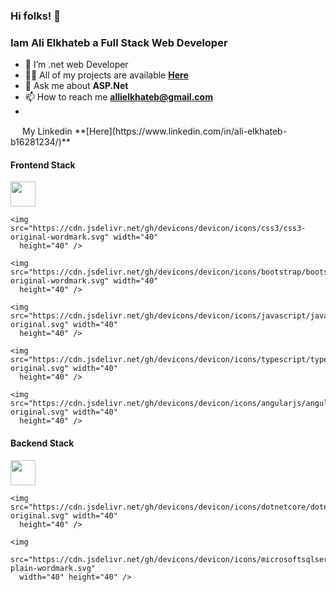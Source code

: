 <!-- ### Hi there 👋 -->
  ### Hi folks! 👋
  ### Iam Ali Elkhateb a Full Stack Web Developer

  - 🔭 I’m .net web Developer
  - 👨‍💻 All of my projects are available **[Here](https://github.com/AlliElkhateb?tab=repositories)**
  - 💬 Ask me about **ASP.Net**
  - 📫 How to reach me **allielkhateb@gmail.com**
  -
  <img src="https://cdn.jsdelivr.net/gh/devicons/devicon/icons/linkedin/linkedin-original.svg" width="15" height="15" />
  My Linkedin **[Here](https://www.linkedin.com/in/ali-elkhateb-b16281234/)**

  <h4>Frontend Stack</h4>
  <div>
    <img src="https://cdn.jsdelivr.net/gh/devicons/devicon/icons/html5/html5-original-wordmark.svg" width="40"
      height="40" />

    <img src="https://cdn.jsdelivr.net/gh/devicons/devicon/icons/css3/css3-original-wordmark.svg" width="40"
      height="40" />

    <img src="https://cdn.jsdelivr.net/gh/devicons/devicon/icons/bootstrap/bootstrap-original-wordmark.svg" width="40"
      height="40" />

    <img src="https://cdn.jsdelivr.net/gh/devicons/devicon/icons/javascript/javascript-original.svg" width="40"
      height="40" />

    <img src="https://cdn.jsdelivr.net/gh/devicons/devicon/icons/typescript/typescript-original.svg" width="40"
      height="40" />

    <img src="https://cdn.jsdelivr.net/gh/devicons/devicon/icons/angularjs/angularjs-original.svg" width="40"
      height="40" />
  </div>

  <h4>Backend Stack</h4>
  <div>
    <img src="https://cdn.jsdelivr.net/gh/devicons/devicon/icons/csharp/csharp-original.svg" width="40" height="40" />

    <img src="https://cdn.jsdelivr.net/gh/devicons/devicon/icons/dotnetcore/dotnetcore-original.svg" width="40"
      height="40" />

    <img
      src="https://cdn.jsdelivr.net/gh/devicons/devicon/icons/microsoftsqlserver/microsoftsqlserver-plain-wordmark.svg"
      width="40" height="40" />
  </div>

<!--
**AlliElkhateb/AlliElkhateb** is a ✨ _special_ ✨ repository because its `README.md` (this file) appears on your GitHub profile.

Here are some ideas to get you started:

- 🔭 I’m currently working on ...
- 🌱 I’m currently learning ...
- 👯 I’m looking to collaborate on ...
- 🤔 I’m looking for help with ...
- 💬 Ask me about ...
- 📫 How to reach me: ...
- 😄 Pronouns: ...
- ⚡ Fun fact: ...
-->
